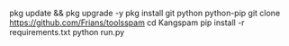 pkg update && pkg upgrade -y
pkg install git python python-pip
git clone https://github.com/Frians/toolsspam
cd Kangspam
pip install -r requirements.txt
python run.py